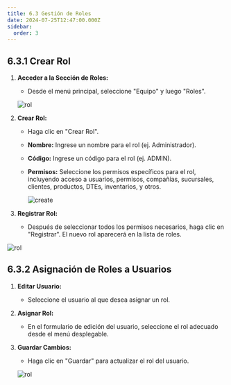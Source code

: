 ```yaml
---
title: 6.3 Gestión de Roles
date: 2024-07-25T12:47:00.000Z
sidebar:
  order: 3
---
```

## 6.3.1 Crear Rol

1. **Acceder a la Sección de Roles:**

   * Desde el menú principal, seleccione "Equipo" y luego "Roles".

    ![rol](/images/uploads/pantalla_rol.gif "Pantalla rol")
2. **Crear Rol:**

   * Haga clic en "Crear Rol".
   * **Nombre:** Ingrese un nombre para el rol (ej. Administrador).
   * **Código:** Ingrese un código para el rol (ej. ADMIN).
   * **Permisos:** Seleccione los permisos específicos para el rol, incluyendo acceso a usuarios, permisos, compañías, sucursales, clientes, productos, DTEs, inventarios, y otros.

     ![create](/images/uploads/crear_rol.gif "Crear rol")
3. **Registrar Rol:**

   * Después de seleccionar todos los permisos necesarios, haga clic en "Registrar". El nuevo rol aparecerá en la lista de roles.

![rol](/images/uploads/registrar_rol.gif "Registrar rol")

## 6.3.2 Asignación de Roles a Usuarios

1. **Editar Usuario:**

   * Seleccione el usuario al que desea asignar un rol.
2. **Asignar Rol:**

   * En el formulario de edición del usuario, seleccione el rol adecuado desde el menú desplegable.
3. **Guardar Cambios:**

   * Haga clic en "Guardar" para actualizar el rol del usuario.

    ![rol](/images/uploads/asignar_rol.gif "Asignar rol")
